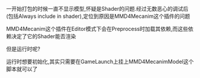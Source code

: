 一开始打包的时候一直不显示模型,怀疑是Shader的问题.经过无数恶心的调试后(包括Always include in shader),定位到原因是MMD4Mecanim这个插件的问题

MMD4Mecanim这个插件在Editor模式下会在Preprocess时加载其依赖,而这些依赖决定了它的Shader能否渲染

但是运行时呢?  

运行时想要初始化,其实只需要在GameLaunch上挂上MMD4MecanimModel这个脚本就可以了

